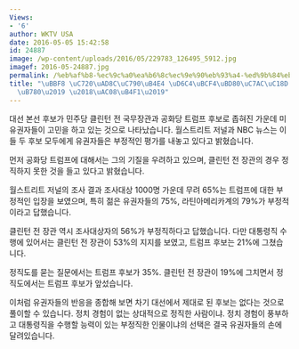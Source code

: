 ```yaml
---
Views:
- '6'
author: WKTV USA
date: 2016-05-05 15:42:58
id: 24887
image: /wp-content/uploads/2016/05/229783_126495_5912.jpg
imagef: 2016-05-24887.jpg
permalink: /%eb%af%b8-%ec%9c%a0%ea%b6%8c%ec%9e%90%eb%93%a4-%ed%9b%84%eb%b3%b4%eb%b6%80%ec%9e%ac%ec%86%8d-%ed%98%bc%eb%9e%80-%ea%b0%88%eb%93%b1/
title: "\uBBF8 \uC720\uAD8C\uC790\uB4E4 \uD6C4\uBCF4\uBD80\uC7AC\uC18D \u2018\uD63C\
  \uB780\u2019 \u2018\uAC08\uB4F1\u2019"
---
```


대선 본선 후보가 민주당 클린턴 전 국무장관과 공화당 트럼프 후보로 좁혀진 가운데 미 유권자들이 고민을 하고 있는 것으로 나타났습니다. 월스트리트 저널과 NBC 뉴스는 이들 두 후보 모두에게 유권자들은 부정적인 평가를 내놓고 있다고 밝혔습니다.

먼저 공화당 트럼프에 대해서는 그의 기질을 우려하고 있으며, 클린턴 전 장관의 경우 정직하지 못한 것을 들고 있다고 밝혔습니다.

월스트리트 저널의 조사 결과 조사대상 1000명 가운데 무려 65%는 트럼프에 대한 부정적인 입장을 보였으며, 특히 젊은 유권자들의 75%, 라틴아메리카계의 79%가 부정적이라고 답했습니다.

클린턴 전 장관 역시 조사대상자의 56%가 부정직하다고 답했습니다. 다만 대통령직 수행에 있어서는 클린턴 전 장관이 53%의 지지를 보였고, 트럼프 후보는 21%에 그쳤습니다.

정직도를 묻는 질문에서는 트럼프 후보가 35%. 클린턴 전 장관이 19%에 그치면서 정직도에서는 트럼프 후보가 앞섰습니다.

이처럼 유권자들의 반응을 종합해 보면 차기 대선에서 제대로 된 후보는 없다는 것으로 풀이할 수 있습니다. 정치 경험이 없는 상대적으로 정직한 사람이냐. 정치 경험이 풍부하고 대통령직을 수행할 능력이 있는 부정직한 인물이냐의 선택은 결국 유권자들의 손에 달려있습니다.

&nbsp;